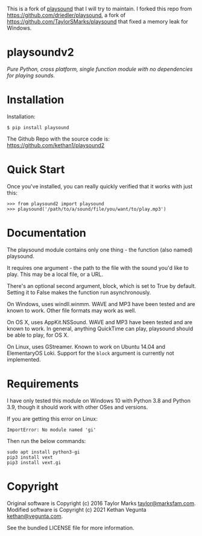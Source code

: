 This is a fork of [playsound](https://github.com/TaylorSMarks/playsound) that I will try to maintain. I forked this repo from https://github.com/driedler/playsound, a fork of https://github.com/TaylorSMarks/playsound that fixed a memory leak for Windows. 

playsoundv2
=========
*Pure Python, cross platform, single function module with no dependencies for playing sounds.*

Installation
============
Installation:

```
$ pip install playsound
```

The Github Repo with the source code is: https://github.com/kethan1/playsound2

Quick Start
===========
Once you've installed, you can really quickly verified that it works with just this:

```
>>> from playsound2 import playsound
>>> playsound('/path/to/a/sound/file/you/want/to/play.mp3')
```

Documentation
=============
The playsound module contains only one thing - the function (also named) playsound.

It requires one argument - the path to the file with the sound you'd like to play. This may be a local file, or a URL.

There's an optional second argument, block, which is set to True by default. Setting it to False makes the function run asynchronously.

On Windows, uses windll.winmm. WAVE and MP3 have been tested and are known to work. Other file formats may work as well.

On OS X, uses AppKit.NSSound. WAVE and MP3 have been tested and are known to work. In general, anything QuickTime can play, playsound should be able to play, for OS X.

On Linux, uses GStreamer. Known to work on Ubuntu 14.04 and ElementaryOS
Loki. Support for the `block` argument is currently not implemented.

Requirements
============
I have only tested this module on Windows 10 with Python 3.8 and Python 3.9, though it should work with other OSes and versions. 

If you are getting this error on Linux:
```
ImportError: No module named 'gi'
```
Then run the below commands:
```
sudo apt install python3-gi
pip3 install vext
pip3 install vext.gi
```

Copyright
=========
Original software is Copyright (c) 2016 Taylor Marks <taylor@marksfam.com>.
Modified software is Copyright (c) 2021 Kethan Vegunta <kethan@vegunta.com>. 

See the bundled LICENSE file for more information.
